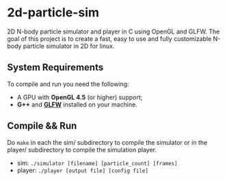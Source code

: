 # 2d-particle-sim
2D N-body particle simulator and player in C using OpenGL and GLFW.
The goal of this project is to create a fast, easy to use and fully customizable N-body particle simulator in 2D for linux.

## System Requirements
To compile and run you need the following:
- A GPU with **OpenGL 4.5** (or higher) support;
- **G++** and [**GLFW**](https://stackoverflow.com/questions/17768008/how-to-build-install-glfw-3-and-use-it-in-a-linux-project) installed on your machine.

## Compile && Run
Do `make` in each the sim/ subdirectory to compile the simulator or in the player/ subdirectory to compile the simulation player.
- sim: `./simulator [filename] [particle_count] [frames]`
- player: `./player [output file] [config file]`
